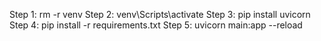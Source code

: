 Step 1: rm -r venv
Step 2: venv\Scripts\activate
Step 3: pip install uvicorn
Step 4: pip install -r requirements.txt
Step 5: uvicorn main:app --reload 